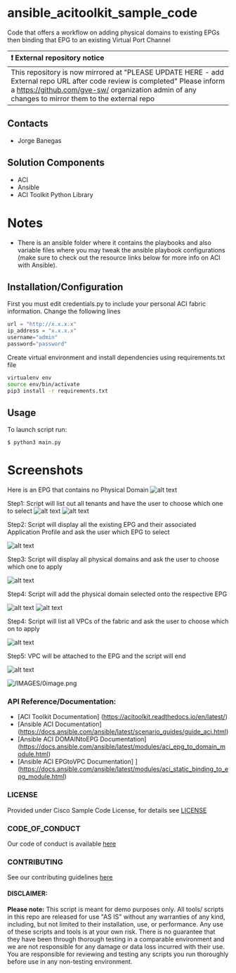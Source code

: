 # ansible_acitoolkit_sample_code
Code that offers a workflow on adding physical domains to existing EPGs then binding that EPG to an existing Virtual Port Channel





| :exclamation:  External repository notice   |
|:---------------------------|
| This repository is now mirrored at "PLEASE UPDATE HERE - add External repo URL after code review is completed"  Please inform a https://github.com/gve-sw/ organization admin of any changes to mirror them to the external repo |
## Contacts
* Jorge Banegas

## Solution Components
* ACI
* Ansible
* ACI Toolkit Python Library

# Notes
- There is an ansible folder where it contains the playbooks and also variable files where you may tweak the ansible playbook configurations (make sure to check out the resource links below for more info on ACI with Ansible).

## Installation/Configuration

First you must edit credentials.py to include your personal ACI fabric information. Change the following lines 

```python
url = "http://x.x.x.x"
ip_address = "x.x.x.x"
username="admin"
password="password"

```

Create virtual environment and install dependencies using requirements.txt file
```sh
virtualenv env
source env/bin/activate
pip3 install -r requirements.txt
```  
## Usage

To launch script run:


    $ python3 main.py



# Screenshots
Here is an EPG that contains no Physical Domain
![alt text](IMAGES/before_domain.png)

Step1: Script will list out all tenants and have the user to choose which one to select
![alt text](IMAGES/step1.png)
![alt text](IMAGES/step2.png)


Step2: Script will display all the existing EPG and their associated Application Profile and ask the user which EPG to select

![alt text](IMAGES/step3.png)


Step3: Script will display all physical domains and ask the user to choose which one to apply

![alt text](IMAGES/step4.png)

Step4: Script will add the physical domain selected onto the respective EPG

![alt text](IMAGES/step5.png)
![alt text](IMAGES/after_domain.png)

Step4: Script will list all VPCs of the fabric and ask the user to choose which on to apply

![alt text](IMAGES/step6.png)

Step5: VPC will be attached to the EPG and the script will end

![alt text](IMAGES/added_vpc.png)


![/IMAGES/0image.png](/IMAGES/0image.png)
### API Reference/Documentation:
* [ACI Toolkit Documentation] (https://acitoolkit.readthedocs.io/en/latest/)
* [Ansible ACI Documentation] (https://docs.ansible.com/ansible/latest/scenario_guides/guide_aci.html)
* [Ansible ACI DOMAINtoEPG Documentation] (https://docs.ansible.com/ansible/latest/modules/aci_epg_to_domain_module.html)
* [Ansible ACI EPGtoVPC Documentation] ] (https://docs.ansible.com/ansible/latest/modules/aci_static_binding_to_epg_module.html)



### LICENSE

Provided under Cisco Sample Code License, for details see [LICENSE](LICENSE.md)

### CODE_OF_CONDUCT

Our code of conduct is available [here](CODE_OF_CONDUCT.md)

### CONTRIBUTING

See our contributing guidelines [here](CONTRIBUTING.md)

#### DISCLAIMER:
<b>Please note:</b> This script is meant for demo purposes only. All tools/ scripts in this repo are released for use "AS IS" without any warranties of any kind, including, but not limited to their installation, use, or performance. Any use of these scripts and tools is at your own risk. There is no guarantee that they have been through thorough testing in a comparable environment and we are not responsible for any damage or data loss incurred with their use.
You are responsible for reviewing and testing any scripts you run thoroughly before use in any non-testing environment.
